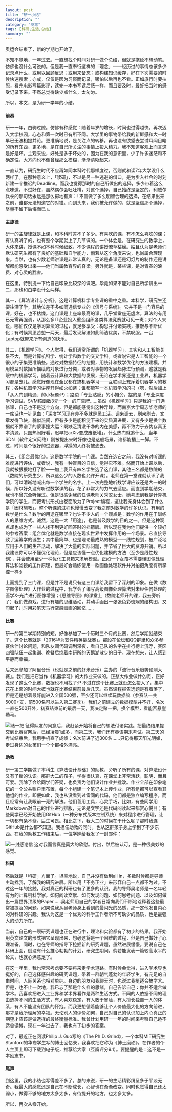 ```yaml
---
layout: post
title: "研一小结"
description: ""
category: "随笔"
tags: [科研,生活,总结]
summary: ""
---
```


奥运会结束了，新的学期也开始了。

不知不觉地，一年过去。一直想找个时间对研一做个总结，但就是拖延不想动笔。仿佛也没什么可说的。但是我一直奉行这样的「理念」——经历过的事情总该多少记录点什么，或用以回顾反思；或用来备忘；或构建知识缓存，好在下次需要的时候快速搜索；亦或，仅仅是因为习惯而记录，哪怕以后再也不看。正如旅行时要拍照，看完电影写篇影评，读完一本书写读后感一样，而且要及时，最好把当时的感受记录下来。不然总觉得缺少点什么，太匆匆。

所以，本文，是为研一学年的小结。

#### 前奏

研一一年，白驹过隙。仿佛有种感觉：随着年岁的增长，时间也过得越快。再次迈入大学校园，心态和第一次时已有所不同。大学里的事物带给我的新鲜感和大一时早已无法相提并论。更准确地说，是关注点的转移。再也没有欲望去尝试耳闻目睹的所有东西，更多地，是在自己所关注的事情上投入精力。我不知道客观上而言这是好是坏。主观来说，好处是多于坏处的，因为在我的意识里，少了许多迷茫和不确定性，大方向也不像曾经那么模糊，渐渐清晰起来。

一直认为，研究生时代不应再如同本科时代那样度过，否则就和读7年大学没什么两样了。在那种意义上，「读研」，不过是另一种逃避的借口，是为步入社会的时刻新建一个推迟的Deadline。而我也觉得那时的自己所做出的选择，多少带着这么点味道。不过好在，虽然偶尔会吐吐槽，对这个选择，自己始终是坚定的。利威尔兵长的那句话永远是那么掷地有声：「不管做了多么明智合理的选择，在结果出来之前，谁都无法知道它的对错。而到头来，我们被允许做的，就是坚信那个选择，尽量不留下后悔而已」。

#### 主旋律

研一的主旋律就是上课，和本科时差不了多少。有喜欢的课，有不怎么喜欢的课；有认真听了的，也有整个学期就上了几节课的。一个体会是，在研究生的教学上，大体来讲，授课不如本科时候细致，不少课程的讲授潦草枯燥。姑且认为是老师们默认研究生都有了良好的基础和自学能力，倘若从这个角度来说，也尚属合理现象。当然，也有少数老师讲课是非常认真的，无论是备课还是幻灯片的制作还是讲解都能感受出来——他们当属教育界的脊梁。另外就是，某些课，是对青春的浪费、对心灵的戕害。

在这里，特别提一下给自己印象比较深的课吧。毕竟如果不能对自己所学讲出一二，那也和白学没什么两样。

其一，《算法设计与分析》。这是计算机科学专业课的重中之重。本科学，研究生还要往深了学，其地位差不多如同通信专业的《信号与系统》。它并不是一门容易的课，好在，也不枯燥。这门课是上座率最高的课，几乎堂堂座无虚席。算法的有用已无需再强调，从那么多IT企业投入重金组织各类算法竞赛就可见一斑；对个人来说，哪怕仅仅是学习算法的过程，就足够享受：构思并付诸实践，推敲与不断优化；有时候冥思苦想一两天，最后发现解法如此简洁优美，不禁叹服。一台Laptop就带来所有创造的快乐。

其二，《机器学习》。个人觉得，我们通常所谓的「机器学习」，其实和人工智能关系不大，而是计算机科学、统计学和数学的交叉学科。或者说它是人工智能的一个很小的子集更准确些。通过对数据特征的挖掘，用统计和数学优化的方法建模，并用模型对数据所描绘的对象进行分类，或者对事物的发展趋势进行预测，这就是我眼中的机器学习。随着云计算和大数据的发展，无论在学术界还是工业界，机器学习都是宠儿。感觉好像现在全民都在搞机器学习——互联网上充斥着机器学习的教程；各种机器学习讲座开得如火如荼；谁都能写一本机器学习的书（嗯，然后加上「从入门到精通」的小标题:P）；路边「专业贴膜」的小摊旁，摆的是「专业深度学习调试，SVM核函数3元一个」的广告牌......虽然《机器学习》只是我的一门选修课，自己也不是这个方向，但是都能感觉出这种浮躁，而南京大学周志华老师的一席话也一针见血：「深度学习现在差不多就是民工活。调来调去，刷来刷去，文章发得飞快，貌似热闹，但有多少是能积淀下来的实质真进展，又有多少是换个数据就不靠谱了的蒙事撞大运？既缺乏清澈干净的内在美感，再不致力于去伪存真正本清源，只图热闹好看，迟早把arXiv变成废纸堆」。什么热门就追什么，当年SDN（软件定义网络）刚被提出来时好像也是这般场景，谁都能插上一脚。不过，时间是个很好的过滤器，浮躁的人终将被滤去。

其三，《组合最优化》。这是数学学院的一门课。当然在选它之前，我没有对听课的难度进行评估，或者说，我有一种盲目的自信，觉得它不难。然而开始上课以后，我就被狠狠地打了脸——加上我只有四名学生选了这门课，其他三名都是数院的（数院的研究生少，所以这么少的人数也允许开课）。老师在第一堂课就认识了我们，可以清晰地喊出每一个学生的名字。上一次完整地听数学课应该还是大一的时候，所以好久没有听过数学课的我，花了非常大的力气去适应。而直到学期结束，我也不曾完全听懂过。但是很感谢我的任课老师关秀翠女士，她考虑到我是计算机学院的学生，而把考试形式由卷面改为了Project编程，这让我亲身体会到了什么是「因材施教」。整个听课的过程也慢慢改变了我之前对数学的许多认识。有用的数学是什么？数学的用途在哪里？也许不少人的一个观点是：数学的作用在于训练人的思维方式。诚然，这是一大「用途」，也是普及数学的目的之一。但是这种观点却也成为了一些人找不到更好回答时的挡箭牌。所以现在我为他们提供一个较好的参考答案：组合优化就是数学直接在现实世界中发挥作用的一个场景。它直接导致了运筹学的诞生；其中最简单、也是理论最成熟的模型——线性规划，被广泛地应用于人们的生产活动，解决了大量的实际问题，并节省了巨大的资源开销。所以我建议你可以不懂优化理论，但是应该懂一点优化建模的方法（至少是线性规划），并会使用至少一种优化工具箱来求解模型。正如一个女孩不需要懂图像处理算法和滤镜的工作原理，但最好会熟练使用一款图像处理软件并对拍摄角度有所掌控一样:)

上面提到了三门课，但是并不是说只有这三门课给我留下了深刻的印象。在做《数字图像处理》大作业的过程中，我学会了编写高级图像处理算法对未经任何处理的医学X-光片进行图像增强；《思维导图》的课堂上（数院老师开的课，我去旁听了）我们做游戏，进行有趣的思维活动，并动手画出一张张色彩斑斓的结构图，又勾起了儿时用彩笔天马行空般画画的回忆......

#### 比赛

研一的第二学期特别的短，好像参加了一个历时三个月的比赛，然后学期就结束了。这个比赛就是「2016华为软件精英挑战赛」。那段在论坛和QQ群里和众多参赛伙伴讨论问题，和队友调代码调到深夜，看自己队的名字在排行榜上沉浮，赛区四强队伍一起集训、晚餐后绕着南研所的天鹅湖散步的日子，现在想来，让人感到平静而幸福。

后来还参加了阿里音乐（也就是之前的虾米音乐）主办的「流行音乐趋势预测大赛」。我们是把它当作《机器学习》的大作业来做的。正愁大作业做什么呢，正好发现了这么个比赛，数据也不用找了:P 不过在这个比赛上就没怎么投入了，集中花在上面的时间大概也就在比赛结束前最后几天。虽然课程报告选题是有着落了，但是还是想着最好能进入全国500强，至少还可以继续玩数据嘛（参赛队一共5000+支，前500名可以进入第二赛季）。我们之前建立的数据模型并不好，名次一直在500开外，初赛结束前的最后一天，我决定赌一把，换个模型，看能否悬崖勒马。

![赌一把](https://raw.githubusercontent.com/mioopoi/Images/master/2016-08-25-post-graduate-first-year-summary/chat-big-data.jpg)
征得队友的同意后，我赶紧开始将自己的想法付诸实践。把最终结果提交到比赛官网后，已经凌晨1点多，而第二天，我们还有英语期末考试。第二天的考试结束后，我用手机查了成绩：名次前进了近300名......只记得那天阳光明媚，走过身边的女孩们一个个都格外漂亮。

#### 助教

研一第二学期做了本科生《算法设计基础》的助教，旁听了所有的课，对算法设计又有了新的认识。那群大二的孩子，学得很认真，在课堂上非常活跃，聪明、而且可爱。我除了会给同学们答疑，也负责为他们设计作业并批改。作业全部在印象笔记的一个公共账户里布置，每个小组建一个笔记本上传作业，所有组都可以查看其他组的作业。即便如此，我也从没看到过雷同的代码，他们都是独立编写程序，而且经常有让我眼前一亮的解法。他们善用工具，心灵手巧，比如，有些同学用Markdown对自己的作业进行排版，无论是文字还是代码阅读起来都赏心悦目；有些同学已经开始使用GitHub（一种分布式版本控制系统）来对程序进行管理，让一切都有条不紊。后生可畏。相比之下，我大二的时候在干什么呢？那时我连GitHub是什么都不知道。我担任助教的同时，也从这群孩子身上学到了不少东西。在我的助教工作结束后，一位学妹给我发了一封邮件：

![一封感谢信](https://raw.githubusercontent.com/mioopoi/Images/master/2016-08-25-post-graduate-first-year-summary/thanks-email.png)
这对我而言真是莫大的欣慰。付出，然后被认可，是一种很美妙的感觉。

#### 科研

然后就是「科研」方面了。坦率地说，自己并没有做到all in，多数时候都是导师主动找我，了解我的研究进展。所以用「不务正业」来形容自己一点都不为过。不过这一年的接触，我对真正的科研也有了更多的认识。我的导师吴老师是一名年轻有为的计算机科学家。如何阅读文献、如何发现问题、如何思考问题、以及如何做出一篇世界顶级的Paper......吴老师用自己的学者日常向我们不断地诠释着这些最常被提及的问题。如果说我从吴老师身上看到的最闪光的品质，那一定他发自内心的对科研的兴趣。我认为这是一个优秀的科学工作者所不可缺少的品质，也是最强大的动力所在。

当前，自己的一项研究课题也正在进行中，理论和实验都有了初步的结果。我开始用英文论文的形式把它呈现出来，想必这将是一个困难的过程，但是自己做好了心理准备。同时，也在导师的指导下挖掘新的研究课题，虽然进展缓慢。要说自己在科研上面，倒没有什么雄心勃勃的计划，研究生期间，倘若能发表一篇较高水平的论文，也就心满意足了。

在这一年里，我也常常考虑要不要将来走学术道路。有时候会觉得，进入学术界也挺好的，自己选择感兴趣的研究课题，带着一群朝气蓬勃的年轻学生，有充足的自由时间，人际关系也相对单纯。身边的朋友和我聊天时，也说过我挺适合搞学术。但是，也不止一次地，我已忘了那是什么样的思绪，自己告诉自己：你并不适合做学术。我喜欢把进入工业界和学术界看作是两种生活方式。不同的人依据不同的理由选择不同的生活方式，有人喜欢稳定，有人敢于冒险，有人擅长独自一人的体系，有人不能没有团队的怀抱。而我更想循着能够让个人价值最大化的方向前进，那才是我所理解的幸福。无论别人的评价如何，自己对自己的认识加上内心真正的期望才应该是做选择的最终衡量标准。我曾计划用研一一年的时间来考察自己适不适合读博，现在一年过去了，我也有了初步的答案。

对了，最近正在阅读Philip J. Guo写的《The Ph.D. Grind》，一个本科MIT研究生Stanford的华裔学生写的博士回忆录，我喜欢把它称为《博士磨砺》。在作者的个人主页上即可下载到电子版，推荐给大家（豆瓣评分9.1）。要提醒的是：这不是一本励志书。

#### 尾声

到这里，我的小结也写得差不多了。总的来说，研一的生活精彩纷呈多于平淡无奇。我最大的感觉还是自己在不断成长，心智也在渐渐改变。同时也觉得自己还太弱小，做得不够的地方太多太多，有待提升的地方，也太多太多。

所以，再次从零开始。